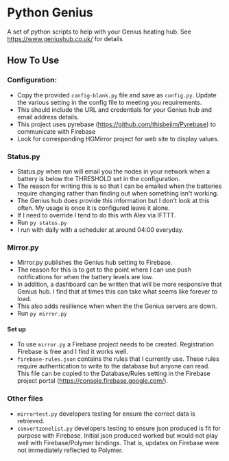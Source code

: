 Python Genius
=============

A set of python scripts to help with your Genius heating hub. See https://www.geniushub.co.uk/ for details

How To Use
----------

### Configuration:

* Copy the provided `config-blank.py` file and save as `config.py`. Update the various setting in the config file to meeting you requirements.
* This should include the URL and credentials for your Genius hub and email address details.
* This project uses pyrebase (https://github.com/thisbejim/Pyrebase) to communicate with Firebase
* Look for corresponding HGMirror project for web site to display values.

### Status.py

* Status.py when run will email you the nodes in your network when a battery is below the THRESHOLD set in the configuration.
* The reason for writing this is so that I can be emailed when the batteries require changing rather than finding out when something isn't working.
* The Genius hub does provide this information but I don't look at this often. My usage is once it is configured leave it alone. 
* If I need to override I tend to do this with Alex via IFTTT.
* Run `py status.py`
* I run with daily with a scheduler at around 04:00 everyday.

### Mirror.py
* Mirror.py publishes the Genius hub setting to Firebase.
* The reason for this is to get to the point where I can use push notifications for when the battery levels are low. 
* In addition, a dashboard can be written that will be more responsive that Genius hub. I find that at times this can take what seems like forever to load.
* This also adds resilience when when the the Genius servers are down.
* Run `py mirror.py`

#### Set up
* To use `mirror.py` a Firebase project needs to be created. Registration Firebase is free and I find it works well. 
* `firebase-rules.json` contains the rules that I currently use. These rules require authentication to write to the database but anyone can read. 
This file can be copied to the Database/Rules setting in the Firebase project portal (https://console.firebase.google.com/).

### Other files
* `mirrortest.py` developers testing for ensure the correct data is retrieved.
* `convertzonelist.py` developers testing to ensure json produced is fit for purpose with Firebase. Initial json produced worked but would not play well with Firebase/Polymer bindings. 
That is, updates on Firebase were not immediately reflected to Polymer.


